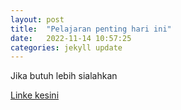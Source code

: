 ```yaml
---
layout: post
title:  "Pelajaran penting hari ini"
date:   2022-11-14 10:57:25 
categories: jekyll update
---
```

Jika butuh lebih sialahkan

[Linke kesini](https://hengkykurniawan.github.io/microeconomics2/)